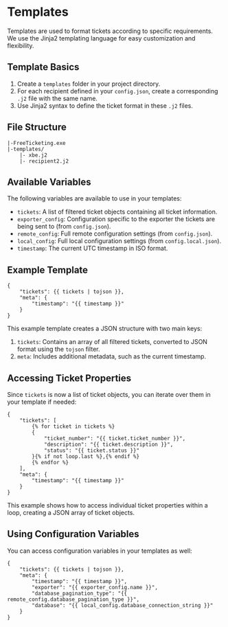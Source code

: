 # Templates

Templates are used to format tickets according to specific requirements. We use the Jinja2 templating language for easy customization and flexibility.

## Template Basics

1. Create a `templates` folder in your project directory.
2. For each recipient defined in your `config.json`, create a corresponding `.j2` file with the same name.
3. Use Jinja2 syntax to define the ticket format in these `.j2` files.

## File Structure

```
|-FreeTicketing.exe
|-templates/
    |- xbe.j2
    |- recipient2.j2
```

## Available Variables

The following variables are available to use in your templates:

- `tickets`: A list of filtered ticket objects containing all ticket information.
- `exporter_config`: Configuration specific to the exporter the tickets are being sent to (from `config.json`).
- `remote_config`: Full remote configuration settings (from `config.json`).
- `local_config`: Full local configuration settings (from `config.local.json`).
- `timestamp`: The current UTC timestamp in ISO format.

## Example Template

```jinja
{
    "tickets": {{ tickets | tojson }},
    "meta": {
        "timestamp": "{{ timestamp }}"
    }
}
```

This example template creates a JSON structure with two main keys:

1. `tickets`: Contains an array of all filtered tickets, converted to JSON format using the `tojson` filter.
2. `meta`: Includes additional metadata, such as the current timestamp.

## Accessing Ticket Properties

Since `tickets` is now a list of ticket objects, you can iterate over them in your template if needed:

```jinja
{
    "tickets": [
        {% for ticket in tickets %}
        {
            "ticket_number": "{{ ticket.ticket_number }}",
            "description": "{{ ticket.description }}",
            "status": "{{ ticket.status }}"
        }{% if not loop.last %},{% endif %}
        {% endfor %}
    ],
    "meta": {
        "timestamp": "{{ timestamp }}"
    }
}
```

This example shows how to access individual ticket properties within a loop, creating a JSON array of ticket objects.

## Using Configuration Variables

You can access configuration variables in your templates as well:

```jinja
{
    "tickets": {{ tickets | tojson }},
    "meta": {
        "timestamp": "{{ timestamp }}",
        "exporter": "{{ exporter_config.name }}",
        "database_pagination_type": "{{ remote_config.database_pagination_type }}",
        "database": "{{ local_config.database_connection_string }}"
    }
}
```
